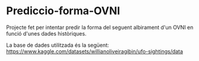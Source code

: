 # Prediccio-forma-OVNI

Projecte fet per intentar predir la forma del seguent albirament d'un OVNI en funció d'unes dades històriques.

La base de dades utilitzada és la següent: https://www.kaggle.com/datasets/willianoliveiragibin/ufo-sightings/data 
